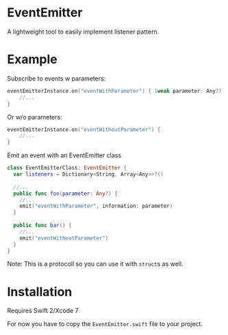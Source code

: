 # EventEmitter
A lightweight tool to easily implement listener pattern.

Example
========

Subscribe to events w parameters:
```swift
eventEmitterInstance.on("eventWithParameter") { (weak parameter: Any?) in
    //...
}
```
Or w/o parameters:
```swift
eventEmitterInstance.on("eventWithoutParameter") {
    //...
}
```
Emit an event with an EventEmitter class
```swift
class EventEmitterClass: EventEmitter {
  var listeners = Dictionary<String, Array<Any>>?()
  
  //...
  public func foo(parameter: Any?) {
    //...
    emit("eventWithParameter", information: parameter)
  }
  
  public func bar() {
    //...
    emit("eventWithoutParameter")
  }
}
```
Note: This is a protocoll so you can use it with `struct`s as well.

Installation
========
Requires Swift 2/Xcode 7

For now you have to copy the `EventEmitter.swift` file to your project. 
